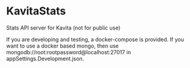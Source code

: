 # KavitaStats
Stats API server for Kavita (not for public use)

If you are developing and testing, a docker-compose is provided. If you want to use a docker based mongo, 
then use mongodb://root:rootpassword@localhost:27017 in appSettings.Development.json. 
